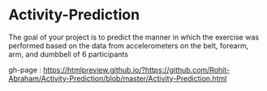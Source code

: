 # Activity-Prediction
The goal of your project is to predict the manner in which the exercise was performed based on the data from accelerometers on the belt, forearm, arm, and dumbbell of 6 participants

gh-page : https://htmlpreview.github.io/?https://github.com/Rohit-Abraham/Activity-Prediction/blob/master/Activity-Prediction.html
